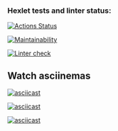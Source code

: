 ### Hexlet tests and linter status:

[![Actions Status](https://github.com/anatoliy0707/frontend-project-lvl1/workflows/hexlet-check/badge.svg)](https://github.com/anatoliy0707/frontend-project-lvl1/actions)

[![Maintainability](https://api.codeclimate.com/v1/badges/be9b9f3af80fa64c7f86/maintainability)](https://codeclimate.com/github/anatoliy0707/frontend-project-lvl1/maintainability)

[![Linter check](https://github.com/anatoliy0707/frontend-project-lvl1/workflows/hexlet-check/badge.svg)](https://github.com/anatoliy0707/frontend-project-lvl1/workflows/hexlet-check/badge.svg)

## Watch asciinemas

[![asciicast](https://asciinema.org/a/8FLza4pcM0UVHSRyN1AOp04nt.svg)](https://asciinema.org/a/8FLza4pcM0UVHSRyN1AOp04nt)

[![asciicast](https://asciinema.org/a/QWUr8606846HHRN4ZmMlXV3UV.svg)](https://asciinema.org/a/QWUr8606846HHRN4ZmMlXV3UV)

[![asciicast](https://asciinema.org/a/388203.svg)](https://asciinema.org/a/388203)
